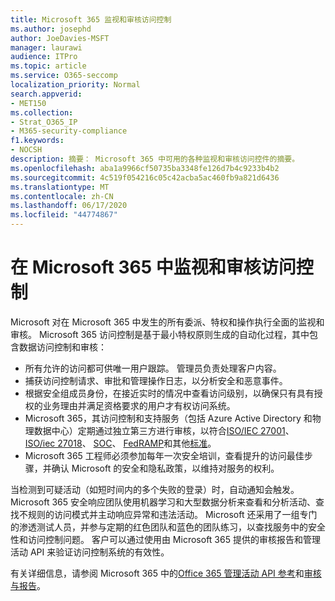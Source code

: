 ```yaml
---
title: Microsoft 365 监视和审核访问控制
ms.author: josephd
author: JoeDavies-MSFT
manager: laurawi
audience: ITPro
ms.topic: article
ms.service: O365-seccomp
localization_priority: Normal
search.appverid:
- MET150
ms.collection:
- Strat_O365_IP
- M365-security-compliance
f1.keywords:
- NOCSH
description: 摘要： Microsoft 365 中可用的各种监视和审核访问控件的摘要。
ms.openlocfilehash: aba1a9966cf50735ba3348fe126d7b4c9233b4b2
ms.sourcegitcommit: 4c519f054216c05c42acba5ac460fb9a821d6436
ms.translationtype: MT
ms.contentlocale: zh-CN
ms.lasthandoff: 06/17/2020
ms.locfileid: "44774867"
---
```

# <a name="monitoring-and-auditing-access-controls-in-microsoft-365"></a>在 Microsoft 365 中监视和审核访问控制

Microsoft 对在 Microsoft 365 中发生的所有委派、特权和操作执行全面的监视和审核。 Microsoft 365 访问控制是基于最小特权原则生成的自动化过程，其中包含数据访问控制和审核：

- 所有允许的访问都可供唯一用户跟踪。 管理员负责处理客户内容。
- 捕获访问控制请求、审批和管理操作日志，以分析安全和恶意事件。
- 根据安全组成员身份，在接近实时的情况中查看访问级别，以确保只有具有授权的业务理由并满足资格要求的用户才有权访问系统。
- Microsoft 365，其访问控制和支持服务（包括 Azure Active Directory 和物理数据中心）定期通过独立第三方进行审核，以符合[ISO/IEC 27001](https://www.microsoft.com/TrustCenter/Compliance/iso-iec-27001)、 [ISO/iec 27018](https://www.microsoft.com/TrustCenter/Compliance/iso-iec-27018)、 [SOC](https://www.microsoft.com/TrustCenter/Compliance/SOC)、 [FedRAMP](https://www.microsoft.com/TrustCenter/Compliance/FedRAMP)和其他[标准](https://www.microsoft.com/TrustCenter/Compliance?service=Office#Icons)。
- Microsoft 365 工程师必须参加每年一次安全培训，查看提升的访问最佳步骤，并确认 Microsoft 的安全和隐私政策，以维持对服务的权利。

当检测到可疑活动（如短时间内的多个失败的登录）时，自动通知会触发。 Microsoft 365 安全响应团队使用机器学习和大型数据分析来查看和分析活动、查找不规则的访问模式并主动响应异常和违法活动。 Microsoft 还采用了一组专门的渗透测试人员，并参与定期的红色团队和蓝色的团队练习，以查找服务中的安全性和访问控制问题。 客户可以通过使用由 Microsoft 365 提供的审核报告和管理活动 API 来验证访问控制系统的有效性。

有关详细信息，请参阅 Microsoft 365 中的[Office 365 管理活动 API 参考](https://docs.microsoft.com/office/office-365-management-api/office-365-management-activity-api-reference)和[审核与报告](office-365-auditing-and-reporting-overview.md)。
